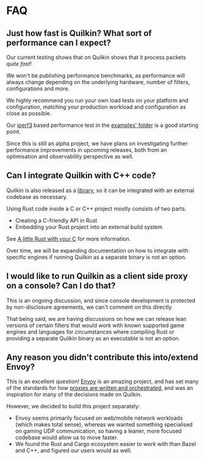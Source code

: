 # FAQ

## Just how fast is Quilkin? What sort of performance can I expect?

Our current testing shows that on Quilkin shows that it process packets _quite fast_!

We won't be publishing performance benchmarks, as performance will always
change depending on the underlying hardware, number of filters, configurations and more.

We highly recommend you run your own load tests on your platform and configuration, matching your production 
workload and configuration as close as possible. 

Our [iperf3](https://iperf.fr/) based performance test in the
[examples' folder](https://github.com/googleforgames/quilkin/tree/main/examples/iperf3) is a good starting point.

Since this is still an alpha project, we have plans on investigating further performance improvements in upcoming 
releases, both from an optimisation and observability perspective as well.

## Can I integrate Quilkin with C++ code?

Quilkin is also released as a [library](https://crates.io/crates/quilkin), so it can be integrated with an external 
codebase as necessary.

Using Rust code inside a C or C++ project mostly consists of two parts.

* Creating a C-friendly API in Rust
* Embedding your Rust project into an external build system

See [A little Rust with your C](https://docs.rust-embedded.org/book/interoperability/rust-with-c.html) for more 
information.

Over time, we will be expanding documentation on how to integrate with specific engines if running Quilkin as a 
separate binary is not an option.

## I would like to run Quilkin as a client side proxy on a console? Can I do that?

This is an ongoing discussion, and since console development is protected by non-disclosure agreements, we can't 
comment on this directly.

That being said, we are having discussions on how we can release lean versions of certain filters that would work 
with known supported game engines and languages for circumstances where compiling Rust or providing a separate 
Quilkin binary as an executable is not an option.

## Any reason you didn't contribute this into/extend Envoy?

This is an excellent question! [Envoy](https://www.envoyproxy.io/) is an amazing project, and has set many of the 
standards for how [proxies are written and orchestrated](./xds.md), and was an inspiration for many of 
the decisions made on Quilkin.

However, we decided to build this project separately:

* Envoy seems primarily focused on web/mobile network workloads (which makes total sense), whereas we wanted 
  something specialised on gaming UDP communication, so having a leaner, more focused codebase would allow us to move 
  faster.
* We found the Rust and Cargo ecosystem easier to work with than Bazel and C++, and figured our users would as well.
